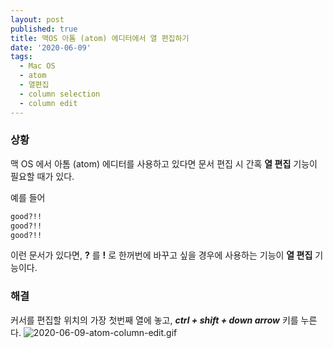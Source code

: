 ```yaml
---
layout: post
published: true
title: 맥OS 아톰 (atom) 에디터에서 열 편집하기
date: '2020-06-09'
tags:
  - Mac OS
  - atom
  - 열편집
  - column selection
  - column edit
---
```

### 상황

맥 OS 에서 아톰 (atom) 에디터를 사용하고 있다면 문서 편집 시 간혹 **열 편집**  기능이 필요할 때가 있다.

예를 들어

```bash
good?!!
good?!!
good?!!
```

이런 문서가 있다면, **?** 를 **!** 로 한꺼번에 바꾸고 싶을 경우에 사용하는 기능이 **열 편집**  기능이다.

### 해결

커서를 편집할 위치의 가장 첫번째 열에 놓고, ***ctrl + shift + down arrow*** 키를 누른다.
![2020-06-09-atom-column-edit.gif]({{site.baseurl}}/img/attached-post/2020-06-09-atom-column-edit.gif)

